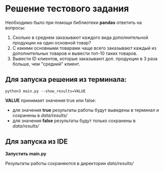 # Решение тестового задания 

Необходимо было при помощи библиотеки __pandas__ ответить на вопросы:
1. Сколько в среднем заказывают каждого вида дополнительной продукции на один основной товар?
2. С какими основными товарами чаще всего заказывают каждый из дополнительных товаров и вывести топ-10 таких товаров.
3. Вывести ID клиентов, которые заказывают доп. продукции в 3 раза больше, чем "средний" клиент.

## __Для запуска решения из терминала:__  
```shell
python3 main.py --show_results=VALUE
```

__VALUE__ принимает значения true или false: 
+ для значения __true__ результаты работы будут выведены в терминал и сохранены в *data/results/*
+ для значения __false__ результаты будут только сохранены в *data/results/*

## Для запуска из IDE

__Запустить main.py__  

Результаты работы сохраняются в директории *data/results/*
